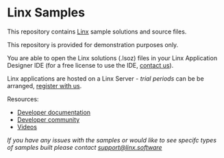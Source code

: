 # Linx Samples

This repository contains [Linx](https://linx.software) sample solutions and source files. 

This repository is provided for demonstration purposes only.

You are able to open the Linx solutions (.lsoz) files in your Linx Application Designer IDE (for a free license to use the IDE, [contact us](support@linx.software)).

Linx applications are hosted on a Linx Server - *trial periods* can be be arranged, [register with us](support@linx.software).

Resources:
- [Developer documentation](https://linx.software/docs/)
- [Developer community](https://community.linx.software/)
- [Videos](https://www.youtube.com/channel/UCO4KWEv8nUzeaFRO4zKS4gA/videos)

*If you have any issues with the samples or would like to see specifc types of samples built please contact support@linx.software*
